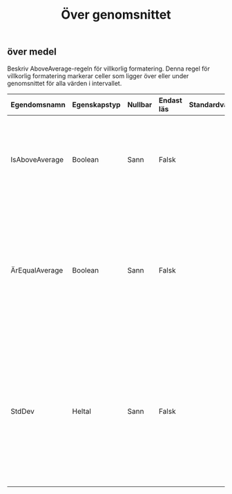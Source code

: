 ﻿---
title: Över genomsnittet
second_title: Aspose.Cells Cloud Documen
type: docs
url: /sv/specification/model/aboveaverage/
description: "Aspose.Cells Molnmodellspecifikation: över genomsnittet. Hantera enkelt Excel och andra kalkylarksdokument med funktioner som att öppna, generera, redigera, dela, slå samman, jämföra och konvertera"
kwords: Excel, Office, kalkylblad, Cloud REST API, över genomsnittet
weight: 50
---
## **över medel**

 Beskriv AboveAverage-regeln för villkorlig formatering. Denna regel för villkorlig formatering markerar celler som ligger över eller under genomsnittet för alla värden i intervallet.

| Egendomsnamn| Egenskapstyp| Nullbar| Endast läs| Standardvärde| Beskrivning|
|:- |:- |:- |:- |:- |:- |
| IsAboveAverage| Boolean| Sann| Falsk|| Hämta eller ställ in flaggan som anger om regeln är en regel "över genomsnittet". "true" indikerar "över genomsnittet". Standardvärdet är sant.|
| ÄrEqualAverage| Boolean| Sann| Falsk||Hämta eller ställ in flaggan som indikerar om kriterierna "övermedel" och "undermedelvärde" inkluderar själva genomsnittet eller exklusive det värdet. "true" anger att inkludera medelvärdet i kriterierna. Standardvärdet är falskt.|
| StdDev| Heltal| Sann| Falsk|| Hämta eller ställ in antalet standardavvikelser som ska inkluderas över eller under genomsnittet i den villkorliga formateringsregeln. Ingångsvärdet måste vara mellan 0 och 3 (inkludera 0 och 3). Att sätta detta värde till 0 betyder att stdDev inte är inställt. Standardvärdet är 0.|

